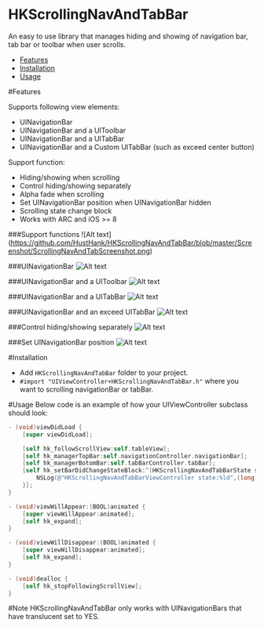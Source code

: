 HKScrollingNavAndTabBar
==============

An easy to use library that manages hiding and showing of navigation bar, tab bar or toolbar when user scrolls.
- [Features](#features)
- [Installation](#installation)
- [Usage](#usage)


#Features 

Supports following view elements:
- UINavigationBar
- UINavigationBar and a UIToolbar
- UINavigationBar and a UITabBar 
- UINavigationBar and a Custom UITabBar (such as exceed center button) 

Support function:
- Hiding/showing  when scrolling
- Control hiding/showing separately
- Alpha fade when scrolling
- Set UINavigationBar position when UINavigationBar hidden
- Scrolling state change block
- Works with ARC and iOS >= 8

###Support functions
![Alt text]
(https://github.com/HustHank/HKScrollingNavAndTabBar/blob/master/Screenshot/ScrollingNavAndTabScreenshot.png)

###UINavigationBar
![Alt text](https://github.com/HustHank/HKScrollingNavAndTabBar/blob/master/Screenshot/ScrollingNavBar.gif)

###UINavigationBar and a UIToolbar
![Alt text](https://github.com/HustHank/HKScrollingNavAndTabBar/blob/master/Screenshot/ScrollingTabAndToobar.gif)

###UINavigationBar and a UITabBar
![Alt text](https://github.com/HustHank/HKScrollingNavAndTabBar/blob/master/Screenshot/ScrollingNavAndTab.gif)

###UINavigationBar and an exceed UITabBar
![Alt text](https://github.com/HustHank/HKScrollingNavAndTabBar/blob/master/Screenshot/ScrollingNavAndExceedTab.gif)

###Control hiding/showing separately
![Alt text](https://github.com/HustHank/HKScrollingNavAndTabBar/blob/master/Screenshot/ChooseScrolling.gif)

###Set UINavigationBar position
![Alt text](https://github.com/HustHank/HKScrollingNavAndTabBar/blob/master/Screenshot/TopBarPosition1.gif)

#Installation

- Add `HKScrollingNavAndTabBar` folder to your project.
- `#import "UIViewController+HKScrollingNavAndTabBar.h"` where you want to scrolling navigationBar or tabBar.

#Usage
Below code is an example of how your UIViewController subclass should look:
```objective-c
- (void)viewDidLoad {
    [super viewDidLoad];

    [self hk_followScrollView:self.tableView];
    [self hk_managerTopBar:self.navigationController.navigationBar];
    [self hk_managerBotomBar:self.tabBarController.tabBar];
    [self hk_setBarDidChangeStateBlock:^(HKScrollingNavAndTabBarState state) {
        NSLog(@"HKScrollingNavAndTabBarViewController state:%ld",(long)state);
    }];
}

- (void)viewWillAppear:(BOOL)animated {
    [super viewWillAppear:animated];
    [self hk_expand];
}

- (void)viewWillDisappear:(BOOL)animated {
    [super viewWillDisappear:animated];
    [self hk_expand];
}

- (void)dealloc {
    [self hk_stopFollowingScrollView];
}
```

#Note
HKScrollingNavAndTabBar only works with UINavigationBars that have translucent set to YES.
